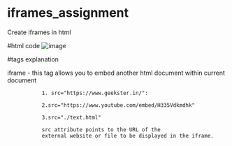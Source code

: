 # iframes_assignment
Create iframes in html

#html code
![image](https://github.com/sanketmahadik191/iframes_assignment/assets/125791466/fff94b8a-4d4d-4a09-9be3-c71691dfdb2c)

#tags explanation

iframe - this tag allows you to embed another html document within current document

               1. src="https://www.geekster.in/":
               
               2.src="https://www.youtube.com/embed/H335Vdkmdhk"
               
               3.src="./text.html"
               
               src attribute points to the URL of the
               external website or file to be displayed in the iframe.
